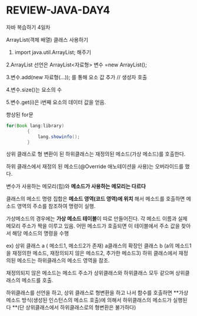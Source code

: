 # REVIEW-JAVA-DAY4
자바 복습하기 4일차

ArrayList(객체 배열) 클래스 사용하기

1. import java.util.ArrayList; 해주기

2.ArrayList 선언은 ArrayList<자료형> 변수 =new ArrayList();

3.변수.add(new 자료형(...)); 를 통해 요소 값 추가 // 생성자 호출

4.변수.size()는 요소의 수

5.변수.get(i)은 i번째 요소의 데이터 값을 얻음.

향상된 for문 
```java
for(Book lang:library)
		{
			lang.showinfo();
		}
```

상위 클래스로 형 변환이 된 하위클래스는 재정의된 메소드(가상 메소드)를 호출한다.

하위 클래스에서 재정의 된 메소드(@Override 애노테이션을 사용)는 오버라이드를 했다.

변수가 사용하는 메모리(힙)와 **메소드가 사용하는 메모리는 다르다**

클래스의 메소드 명령 집합은 **메소드 영역(코드 영역)에 위치** 해서 메소드를 호출하면 메소드 영역의 주소를 참조하여 명령이 실행.

가상메소드의 경우에는 **가상 메소드 테이블**이 따로 만들어진다. 각 메소드 이름과 실제 메모리 주소가 짝을 이루고 있음. 어떤 메소드가 호출되면 이 테이블에서 주소 값을 찾아서 해당 메소드의 명령을 수행

ex) 상위 클래스 a ( 메소드1, 메소드2가 존재) a클래스의 확장인 클래스 b (a의 메소드1을 재정의한 메소드, 재정의되지 않은 메소드2, 추가한 메소드3)
        하위 클래스에서 재정의된 메소드는 하위클래스의 메소드 영역을 참조.

재정의되지 않은 메소드는 메소드 주소가 상위클래스와 하위클래스 모두 같으며 상위클래스의 메소드를 호출.

하위클래스를 선언을 하고, 상위 클래스로 형변환을 하고 나서 함수를 호출하면 **가상 메소드 방식(생성된 인스턴스의 메소드 호출)에 의해서 하위클래스의 메소드가 실행된다 **(단 상위클래스에서 하위클래스로의 형변환은 불가하다)
